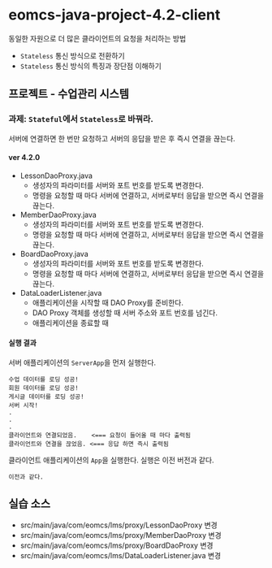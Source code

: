 # eomcs-java-project-4.2-client

동일한 자원으로 더 많은 클라이언트의 요청을 처리하는 방법

- `Stateless` 통신 방식으로 전환하기
- `Stateless` 통신 방식의 특징과 장단점 이해하기
 
## 프로젝트 - 수업관리 시스템  

### 과제: `Stateful`에서 `Stateless`로 바꿔라.

서버에 연결하면 한 번만 요청하고 서버의 응답을 받은 후 즉시 연결을 끊는다.

#### ver 4.2.0

- LessonDaoProxy.java
  - 생성자의 파라미터를 서버와 포트 번호를 받도록 변경한다.
  - 명령을 요청할 때 마다 서버에 연결하고, 서버로부터 응답을 받으면 즉시 연결을 끊는다.
- MemberDaoProxy.java
  - 생성자의 파라미터를 서버와 포트 번호를 받도록 변경한다.
  - 명령을 요청할 때 마다 서버에 연결하고, 서버로부터 응답을 받으면 즉시 연결을 끊는다.
- BoardDaoProxy.java
  - 생성자의 파라미터를 서버와 포트 번호를 받도록 변경한다.
  - 명령을 요청할 때 마다 서버에 연결하고, 서버로부터 응답을 받으면 즉시 연결을 끊는다.
- DataLoaderListener.java
  - 애플리케이션을 시작할 때 DAO Proxy를 준비한다.
  - DAO Proxy 객체를 생성할 때 서버 주소와 포트 번호를 넘긴다.
  - 애플리케이션을 종료할 때 

#### 실행 결과

서버 애플리케이션의 `ServerApp`을 먼저 실행한다.
```
수업 데이터를 로딩 성공!
회원 데이터를 로딩 성공!
게시글 데이터를 로딩 성공!
서버 시작!
.
.
.
클라이언트와 연결되었음.    <=== 요청이 들어올 때 마다 출력됨
클라이언트와 연결을 끊었음. <=== 응답 하면 즉시 출력됨
```

클라이언트 애플리케이션의 `App`을 실행한다. 실행은 이전 버전과 같다.
```
이전과 같다.
```


## 실습 소스

- src/main/java/com/eomcs/lms/proxy/LessonDaoProxy 변경
- src/main/java/com/eomcs/lms/proxy/MemberDaoProxy 변경
- src/main/java/com/eomcs/lms/proxy/BoardDaoProxy 변경 
- src/main/java/com/eomcs/lms/DataLoaderListener.java 변경 
